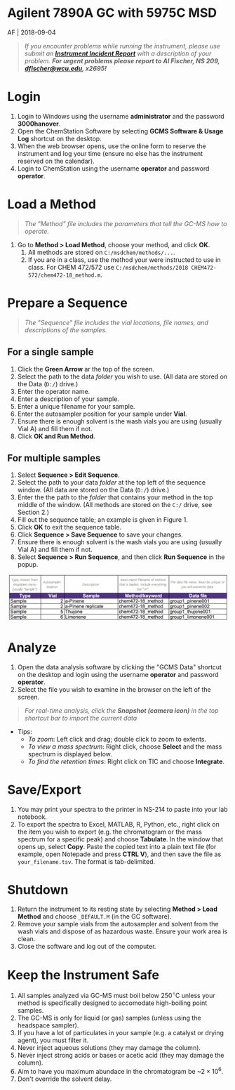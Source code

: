 # Agilent 7890A GC with 5975C MSD

AF | 2018-09-04

> *If you encounter problems while running the instrument, please use submit an [**Instrument Incident Report**](https://docs.google.com/forms/d/e/1FAIpQLSc96MiK73kKP06KEZpR0-O7zETCLvWgQtLp_bKEynosUKqpNg/viewform) with a description of your problem.  **For urgent problems please report to Al Fischer, NS 209, dfischer@wcu.edu, x2695!***

# Login
1. Login to Windows using the username **administrator** and the password **3000hanover**.
1. Open the ChemStation Software by selecting **GCMS Software & Usage Log** shortcut on the desktop.
1. When the web browser opens, use the online form to reserve the instrument and log your time (ensure no else has the instrument reserved on the calendar).
1. Login to ChemStation using the username **operator** and password **operator**.

# Load a Method

> *The "Method" file includes the parameters that tell the GC-MS how to operate.*

1. Go to **Method > Load Method**, choose your method, and click **OK**.
	1. All methods are stored on `C:/msdchem/methods/...`.
	1. If you are in a class, use the method your were instructed to use in class. For CHEM 472/572 use `C:/msdchem/methods/2018 CHEM472-572/chem472-18_method.m`.

# Prepare a Sequence

> *The "Sequence" file includes the vial locations, file names, and descriptions of the samples.*

## For a single sample
1. Click the **Green Arrow** ar the top of the screen.
1. Select the path to the data *folder* you wish to use. (All data are stored on the Data (`D:/`) drive.)
1. Enter the operator name.
1. Enter a description of your sample.
1. Enter a unique filename for your sample.
1. Enter the autosampler position for your sample under **Vial**.
1. Ensure there is enough solvent is the wash vials you are using (usually Vial A) and fill them if not.
1. Click **OK and Run Method**.

## For multiple samples

1. Select **Sequence > Edit Sequence**.
1. Select the path to your data *folder* at the top left of the sequence window. (All data are stored on the Data (`D:/`) drive.)
1. Enter the the path to the *folder* that contains your method in the top middle of the window. (All methods are stored on the `C:/` drive, see Section 2.)
1. Fill out the sequence table; an example is given in Figure 1.
1. Click **OK** to exit the sequence table.
1. Click **Sequence > Save Sequence** to save your changes.
1. Ensure there is enough solvent is the wash vials you are using (usually Vial A) and fill them if not.
1. Select **Sequence > Run Sequence**, and then click **Run Sequence** in the popup.

![Example Sequence Table](./agilentGCMS_sequenceTable.png)

# Analyze

1. Open the data analysis software by clicking the "GCMS Data" shortcut on the desktop and login using the username **operator** and password **operator**.
1. Select the file you wish to examine in the browser on the left of the screen.


> *For real-time analysis, click the **Snapshot (camera icon)** in the top shortcut bar to import the current data*

- Tips:       
    - *To zoom*: Left click and drag; double click to zoom to extents.
    - *To view a mass spectrum*: Right click, choose **Select** and the mass spectrum is displayed below.
    - *To find the retention times*: Right click on TIC and choose **Integrate**.

# Save/Export

1. You may print your spectra to the printer in NS-214 to paste into your lab notebook.
1. To export the spectra to Excel, MATLAB, R, Python, etc., right click on the item you wish to export (e.g. the chromatogram or the mass spectrum for a specific peak) and choose **Tabulate**.  In the window that opens up, select **Copy**.  Paste the copied text into a plain text file (for example, open Notepade and press **CTRL V**), and then save the file as `your_filename.tsv`.  The format is tab-delimited.

# Shutdown

1. Return the instrument to its resting state by selecting **Method > Load Method** and choose  `_DEFAULT.M` (in the GC software).
1. Remove your sample vials from the autosampler and solvent from the wash vials and dispose of as hazardous waste.  Ensure your work area is clean.
1. Close the software and log out of the computer.

# Keep the Instrument Safe
1. All samples analyzed via GC-MS must boil below 250$^\circ$C unless your method is specifically designed to accomodate high-boiling point samples.
1. The GC-MS is only for liquid (or gas) samples (unless using the headspace sampler).
1. If you have a lot of particulates in your sample (e.g. a catalyst or drying agent), you must filter it.
1. Never inject aqueous solutions (they may damage the column).
1. Never inject strong acids or bases or acetic acid (they may damage the column).
1. Aim to have you maximum abundace in the chromatogram be ~$2 \times 10^6$.
1. Don't override the solvent delay.
